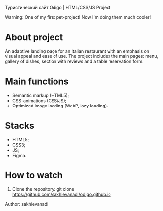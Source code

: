 Туристический сайт Odigo | HTML/CSS/JS Project

Warning: One of my first pet-project! Now I'm doing them much cooler!

# About project
An adaptive landing page for an Italian restaurant with an emphasis on visual appeal and ease of use. The project includes the main pages: menu, gallery of dishes, section with reviews and a table reservation form.

# Main functions
- Semantic markup (HTML5);
- CSS-animations (CSS/JS);
- Optimized image loading (WebP, lazy loading).

# Stacks
- HTML5;
- CSS3;
- JS;
- Figma.

# How to watch
1. Clone the repository:
 git clone https://github.com/sakhievanadi/odigo.github.io

Author: sakhievanadi
